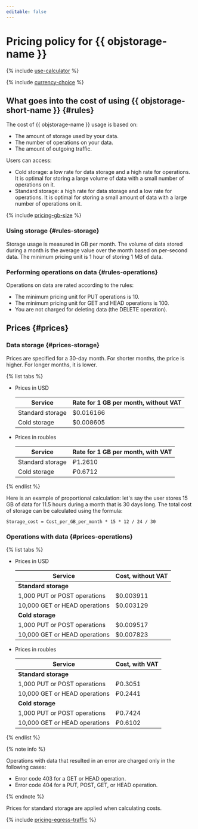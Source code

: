 ```yaml
---
editable: false
---
```

# Pricing policy for {{ objstorage-name }}

{% include [use-calculator](../_includes/pricing/use-calculator.md) %}

{% include [currency-choice](../_includes/pricing/currency-choice.md) %}

## What goes into the cost of using {{ objstorage-short-name }} {#rules}

The cost of {{ objstorage-name }} usage is based on:

- The amount of storage used by your data.
- The number of operations on your data.
- The amount of outgoing traffic.

Users can access:

- Cold storage: a low rate for data storage and a high rate for operations. It is optimal for storing a large volume of data with a small number of operations on it.
- Standard storage: a high rate for data storage and a low rate for operations. It is optimal for storing a small amount of data with a large number of operations on it.

{% include [pricing-gb-size](../_includes/pricing-gb-size.md) %}

### Using storage {#rules-storage}

Storage usage is measured in GB per month. The volume of data stored during a month is the average value over the month based on per-second data. The minimum pricing unit is 1 hour of storing 1 MB of data.

### Performing operations on data {#rules-operations}

Operations on data are rated according to the rules:

  - The minimum pricing unit for PUT operations is 10.
  - The minimum pricing unit for GET and HEAD operations is 100.
  - You are not charged for deleting data (the DELETE operation).

## Prices {#prices}

### Data storage {#prices-storage}

Prices are specified for a 30-day month. For shorter months, the price is higher. For longer months, it is lower.

{% list tabs %}

- Prices in USD

  | Service | Rate for 1 GB per month, without VAT
  | ----- | -----
  | Standard storage | $0.016166 |
  | Cold storage |  $0.008605 |

- Prices in roubles

  | Service | Rate for 1 GB per month, with VAT |
  | ----- | -----
  | Standard storage | ₽1.2610 |
  | Cold storage |  ₽0.6712 |

{% endlist %}

Here is an example of proportional calculation: let's say the user stores 15 GB of data for 11.5 hours during a month that is 30 days long. The total cost of storage can be calculated using the formula:

```
Storage_cost = Cost_per_GB_per_month * 15 * 12 / 24 / 30
```

### Operations with data {#prices-operations}


{% list tabs %}

- Prices in USD

  | Service | Cost, without VAT
  | ----- | ----- |
  | **Standard storage** |
  | 1,000 PUT or POST operations | $0.003911 |
  | 10,000 GET or HEAD operations | $0.003129 |
  | **Cold storage** |
  | 1,000 PUT or POST operations | $0.009517 |
  | 10,000 GET or HEAD operations | $0.007823 |

- Prices in roubles

  | Service | Cost, with VAT |
  | ----- | -----
  | **Standard storage** |
  | 1,000 PUT or POST operations | ₽0.3051 |
  | 10,000 GET or HEAD operations | ₽0.2441 |
  | **Cold storage** |
  | 1,000 PUT or POST operations | ₽0.7424 |
  | 10,000 GET or HEAD operations | ₽0.6102 |

{% endlist %}

{% note info %}

Operations with data that resulted in an error are charged only in the following cases:

* Error code 403 for a GET or HEAD operation.
* Error code 404 for a PUT, POST, GET, or HEAD operation.

{% endnote %}

Prices for standard storage are applied when calculating costs.

{% include [pricing-egress-traffic](../_includes/pricing/pricing-egress-traffic.md) %}

